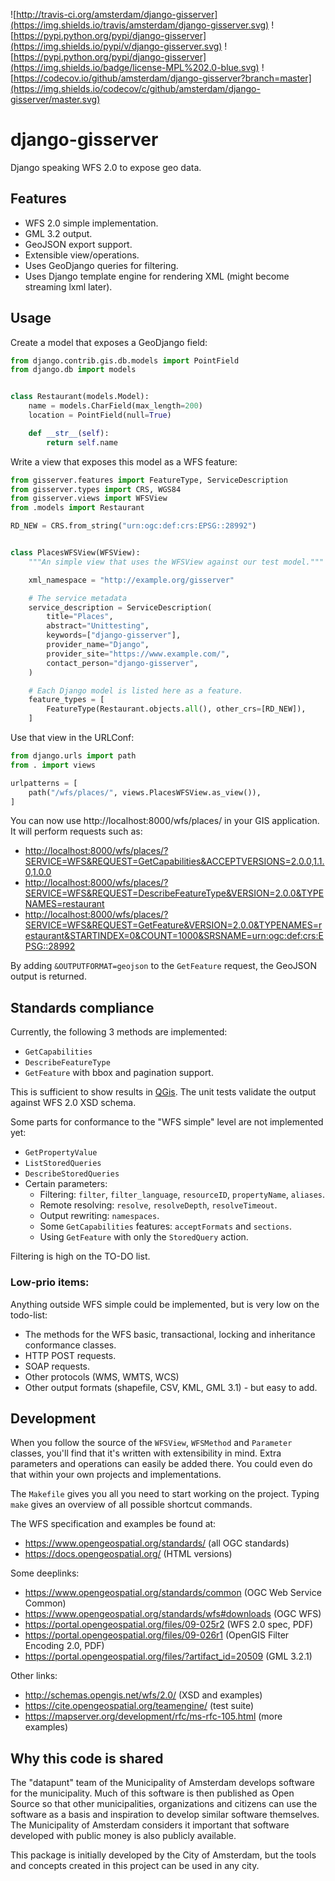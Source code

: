 ![http://travis-ci.org/amsterdam/django-gisserver](https://img.shields.io/travis/amsterdam/django-gisserver.svg)
![https://pypi.python.org/pypi/django-gisserver](https://img.shields.io/pypi/v/django-gisserver.svg)
![https://pypi.python.org/pypi/django-gisserver](https://img.shields.io/badge/license-MPL%202.0-blue.svg)
![https://codecov.io/github/amsterdam/django-gisserver?branch=master](https://img.shields.io/codecov/c/github/amsterdam/django-gisserver/master.svg)

# django-gisserver

Django speaking WFS 2.0 to expose geo data.

## Features

* WFS 2.0 simple implementation.
* GML 3.2 output.
* GeoJSON export support.
* Extensible view/operations.
* Uses GeoDjango queries for filtering.
* Uses Django template engine for rendering XML (might become streaming lxml later).

## Usage

Create a model that exposes a GeoDjango field:

```python
from django.contrib.gis.db.models import PointField
from django.db import models


class Restaurant(models.Model):
    name = models.CharField(max_length=200)
    location = PointField(null=True)

    def __str__(self):
        return self.name
```

Write a view that exposes this model as a WFS feature:

```python
from gisserver.features import FeatureType, ServiceDescription
from gisserver.types import CRS, WGS84
from gisserver.views import WFSView
from .models import Restaurant

RD_NEW = CRS.from_string("urn:ogc:def:crs:EPSG::28992")


class PlacesWFSView(WFSView):
    """An simple view that uses the WFSView against our test model."""

    xml_namespace = "http://example.org/gisserver"

    # The service metadata
    service_description = ServiceDescription(
        title="Places",
        abstract="Unittesting",
        keywords=["django-gisserver"],
        provider_name="Django",
        provider_site="https://www.example.com/",
        contact_person="django-gisserver",
    )

    # Each Django model is listed here as a feature.
    feature_types = [
        FeatureType(Restaurant.objects.all(), other_crs=[RD_NEW]),
    ]
```

Use that view in the URLConf:

```python
from django.urls import path
from . import views

urlpatterns = [
    path("/wfs/places/", views.PlacesWFSView.as_view()),
]
```

You can now use http://localhost:8000/wfs/places/ in your GIS application.
It will perform requests such as:

* <http://localhost:8000/wfs/places/?SERVICE=WFS&REQUEST=GetCapabilities&ACCEPTVERSIONS=2.0.0,1.1.0,1.0.0>
* <http://localhost:8000/wfs/places/?SERVICE=WFS&REQUEST=DescribeFeatureType&VERSION=2.0.0&TYPENAMES=restaurant>
* <http://localhost:8000/wfs/places/?SERVICE=WFS&REQUEST=GetFeature&VERSION=2.0.0&TYPENAMES=restaurant&STARTINDEX=0&COUNT=1000&SRSNAME=urn:ogc:def:crs:EPSG::28992>

By adding `&OUTPUTFORMAT=geojson` to the `GetFeature` request, the GeoJSON output is returned.

## Standards compliance

Currently, the following 3 methods are implemented:

* `GetCapabilities`
* `DescribeFeatureType`
* `GetFeature` with bbox and pagination support.

This is sufficient to show results in [QGis](https://qgis.org/).
The unit tests validate the output against WFS 2.0 XSD schema.

Some parts for conformance to the "WFS simple" level are not implemented yet:

* `GetPropertyValue`
* `ListStoredQueries`
* `DescribeStoredQueries`
* Certain parameters:
  * Filtering: `filter`, `filter_language`, `resourceID`, `propertyName`, `aliases`.
  * Remote resolving: `resolve`, `resolveDepth`, `resolveTimeout`.
  * Output rewriting: `namespaces`.
  * Some `GetCapabilities` features: `acceptFormats` and `sections`.
  * Using `GetFeature` with only the `StoredQuery` action.

Filtering is high on the TO-DO list.

### Low-prio items:

Anything outside WFS simple could be implemented, but is very low on the todo-list:

* The methods for the WFS basic, transactional, locking and inheritance conformance classes.
* HTTP POST requests.
* SOAP requests.
* Other protocols (WMS, WMTS, WCS)
* Other output formats (shapefile, CSV, KML, GML 3.1) - but easy to add.

## Development

When you follow the source of the `WFSView`, `WFSMethod` and `Parameter` classes,
you'll find that it's written with extensibility in mind. Extra parameters and operations
can easily be added there. You could even do that within your own projects and implementations.

The `Makefile` gives you all you need to start working on the project.
Typing `make` gives an overview of all possible shortcut commands.

The WFS specification and examples be found at:

* <https://www.opengeospatial.org/standards/> (all OGC standards)
* <https://docs.opengeospatial.org/> (HTML versions)

Some deeplinks:

* <https://www.opengeospatial.org/standards/common> (OGC Web Service Common)
* <https://www.opengeospatial.org/standards/wfs#downloads> (OGC WFS)
* <https://portal.opengeospatial.org/files/09-025r2> (WFS 2.0 spec, PDF)
* <https://portal.opengeospatial.org/files/09-026r1> (OpenGIS Filter Encoding 2.0, PDF)
* <https://portal.opengeospatial.org/files/?artifact_id=20509> (GML 3.2.1)

Other links:

* <http://schemas.opengis.net/wfs/2.0/> (XSD and examples)
* <https://cite.opengeospatial.org/teamengine/> (test suite)
* <https://mapserver.org/development/rfc/ms-rfc-105.html> (more examples)


## Why this code is shared

The "datapunt" team of the Municipality of Amsterdam develops software for the municipality.
Much of this software is then published as Open Source so that other municipalities,
organizations and citizens can use the software as a basis and inspiration to develop
similar software themselves. The Municipality of Amsterdam considers it important that
software developed with public money is also publicly available.

This package is initially developed by the City of Amsterdam, but the tools
and concepts created in this project can be used in any city.
